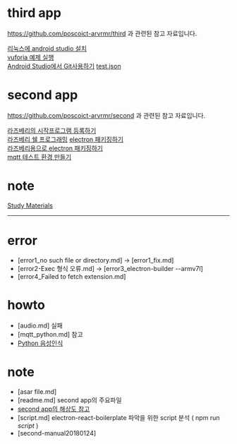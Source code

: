# third app

https://github.com/poscoict-arvrmr/third 과 관련된 참고 자료입니다. 

[리눅스에 android studio 설치](https://poscoict-arvrmr.github.io/docs/note/android%20studio.html)  
[vuforia 예제 실행](https://poscoict-arvrmr.github.io/docs/note/vuforia.html)  
[Android Studio에서 Git사용하기](https://poscoict-arvrmr.github.io/docs/note/android_studio_git.html)
[test.json](https://poscoict-arvrmr.github.io/docs/test.json)

# second app

https://github.com/poscoict-arvrmr/second 과 관련된 참고 자료입니다. 

[라즈베리의 시작프로그램 등록하기](https://poscoict-arvrmr.github.io/docs/howto/autostart.html)  
[라즈베리 쉘 프로그래밍](https://poscoict-arvrmr.github.io/docs/howto/autostart_shell.html)
[electron 패키징하기](https://poscoict-arvrmr.github.io/docs/howto/packaging.html)  
[라즈베리용으로 electron 패키징하기](https://poscoict-arvrmr.github.io/docs/howto/packaging_armv7l.html)  
[mqtt 테스트 환경 만들기](https://poscoict-arvrmr.github.io/docs/howto/mqtt_mosca.html)  

# note

[Study Materials](https://poscoict-arvrmr.github.io/docs/note/study_materials.html)

---

# error
* [error1_no such file or directory.md] -> [error1_fix.md]
* [error2-Exec 형식 오류.md] -> [error3_electron-builder --armv7l]
* [error4_Failed to fetch extension.md]

# howto

* [audio.md] 실패
* [mqtt_python.md] 참고
* [Python 음성인식](https://poscoict-arvrmr.github.io/docs/howto/py-speechrecognition.html)

# note

* [asar file.md]
* [readme.md] second app의 주요파일
* [second app의 해상도 참고](https://poscoict-arvrmr.github.io/docs/note/resolution.html)
* [script.md] electron-react-boilerplate 파악을 위한 script 분석 ( npm run <i>script</i> )
* [second-manual20180124]
